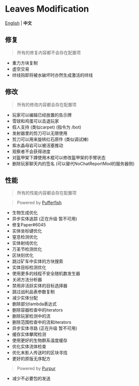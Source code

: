 Leaves Modification
===========

[English](https://github.com/LeavesMC/Leaves/blob/master/docs/MODIFICATION.md) | **中文**

## 修复

> 所有的修复内容都不会存在配置项

- 重力方块复制
- 虚空交易
- 绊线钩即将被水破坏时亦然生成激活的绊线

## 修改

> 所有的修改内容都会存在配置项

- 玩家可以编辑已经放置的告示牌
- 雪球和鸡蛋可以击退玩家
- 假人支持 (类似carpet) (指令为 /bot)
- 发射器里的剪刀可以无限使用
- 剪刀可以用来旋转红石原件 (类似调试棒)
- 紫水晶母岩可以被活塞推动
- 观察者不会获得进度
- 对盔甲架下蹲使用木棍可以修改盔甲架的手臂状态
- 删除玩家聊天内的签名 (可以替代NoChatReportMod的服务器侧)

## 性能

> 所有的性能内容都会存在配置项

> Powered by [Pufferfish](https://github.com/pufferfish-gg/Pufferfish)
- 生物生成优化
- 异步实体追踪 (正在升级 暂不可用)
- 修复Paper#6045
- 实体坐标键优化
- 窒息检测优化
- 实体射线优化
- 万圣节检测优化
- 区块刻优化
- 跳过矿车中实体的方块搜索
- 实体目标检测优化
- 使用更多的线程不安全随机数发生器
- 关闭方法分析器
- 禁用非活跃实体的目标选择器
- 跳过战利品表参数复制
- 减少实体分配
- 删除部分lambda表达式
- 删除容器检查中的iterators
- 删除玩家检测中的流
- 删除范围检查中的流和iterators
- 异步实体寻路 (正在升级 暂不可用)
- 缓存实体攀爬检测
- 使用更好的生物群系温度缓存
- 优化实体流体检查
- 优化末影人传送时的区块寻找
- 更好的原版无序配方

> Powered by [Purpur](https://github.com/PurpurMC/Purpur)
- 减少不必要包的发送

